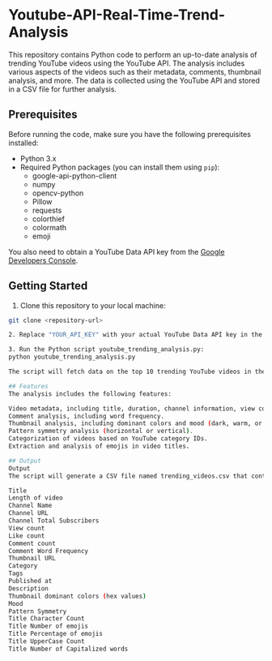 # Youtube-API-Real-Time-Trend-Analysis

This repository contains Python code to perform an up-to-date analysis of trending YouTube videos using the YouTube API. The analysis includes various aspects of the videos such as their metadata, comments, thumbnail analysis, and more. The data is collected using the YouTube API and stored in a CSV file for further analysis.

## Prerequisites

Before running the code, make sure you have the following prerequisites installed:

- Python 3.x
- Required Python packages (you can install them using `pip`):
  - google-api-python-client
  - numpy
  - opencv-python
  - Pillow
  - requests
  - colorthief
  - colormath
  - emoji

You also need to obtain a YouTube Data API key from the [Google Developers Console](https://console.developers.google.com/).

## Getting Started

1. Clone this repository to your local machine:

```bash
git clone <repository-url>

2. Replace "YOUR_API_KEY" with your actual YouTube Data API key in the API_KEY variable in the Python code.

3. Run the Python script youtube_trending_analysis.py:
python youtube_trending_analysis.py

The script will fetch data on the top 10 trending YouTube videos in the US and perform various analyses on them.

## Features
The analysis includes the following features:

Video metadata, including title, duration, channel information, view count, like count, comment count, and more.
Comment analysis, including word frequency.
Thumbnail analysis, including dominant colors and mood (dark, warm, or cool).
Pattern symmetry analysis (horizontal or vertical).
Categorization of videos based on YouTube category IDs.
Extraction and analysis of emojis in video titles.

## Output
Output
The script will generate a CSV file named trending_videos.csv that contains the analyzed data for the top 10 trending YouTube videos in the US. The CSV file will include the following columns:

Title
Length of video
Channel Name
Channel URL
Channel Total Subscribers
View count
Like count
Comment count
Comment Word Frequency
Thumbnail URL
Category
Tags
Published at
Description
Thumbnail dominant colors (hex values)
Mood
Pattern Symmetry
Title Character Count
Title Number of emojis
Title Percentage of emojis
Title UpperCase Count
Title Number of Capitalized words
